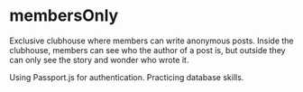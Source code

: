 # membersOnly

Exclusive clubhouse where members can write anonymous posts. Inside the clubhouse, members can see who the author of a post is, but outside they can only see the story and wonder who wrote it.

Using Passport.js for authentication.
Practicing database skills.
